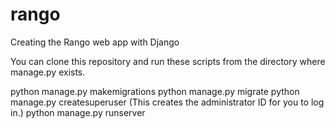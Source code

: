 # rango
Creating the Rango web app with Django

You can clone this repository and run these scripts from the directory where manage.py exists.

python manage.py makemigrations
python manage.py migrate
python manage.py createsuperuser (This creates the administrator ID for you to log in.)
python manage.py runserver
